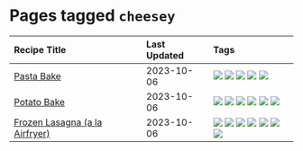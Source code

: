 # Pages tagged `cheesey`

|Recipe Title|Last Updated|Tags
|:---|:---|:---|
|[Pasta Bake](../recipes/pastabake.md)|2023-10-06|[![](https://img.shields.io/badge/tag-baked-1433c8)](../tags/baked.md) [![](https://img.shields.io/badge/tag-beef-f6b493)](../tags/beef.md) [![](https://img.shields.io/badge/tag-cheesey-208450)](../tags/cheesey.md) [![](https://img.shields.io/badge/tag-pasta-e5c1d4)](../tags/pasta.md) [![](https://img.shields.io/badge/tag-sides-d4602a)](../tags/sides.md)|
|[Potato Bake](../recipes/potatobake.md)|2023-10-06|[![](https://img.shields.io/badge/tag-baked-1433c8)](../tags/baked.md) [![](https://img.shields.io/badge/tag-cheesey-208450)](../tags/cheesey.md) [![](https://img.shields.io/badge/tag-dairy-f1d19f)](../tags/dairy.md) [![](https://img.shields.io/badge/tag-potato-5d33f3)](../tags/potato.md) [![](https://img.shields.io/badge/tag-savoury-cb29b)](../tags/savoury.md) [![](https://img.shields.io/badge/tag-sides-d4602a)](../tags/sides.md)|
|[Frozen Lasagna (a la Airfryer)](../recipes/lasagnaairfryer.md)|2023-10-06|[![](https://img.shields.io/badge/tag-airfryer-1754e4)](../tags/airfryer.md) [![](https://img.shields.io/badge/tag-cheesey-208450)](../tags/cheesey.md) [![](https://img.shields.io/badge/tag-easy-062ab)](../tags/easy.md) [![](https://img.shields.io/badge/tag-italian-517a72)](../tags/italian.md) [![](https://img.shields.io/badge/tag-mine-8f457a)](../tags/mine.md) [![](https://img.shields.io/badge/tag-pasta-e5c1d4)](../tags/pasta.md) [![](https://img.shields.io/badge/tag-reheating-e4f90)](../tags/reheating.md)|